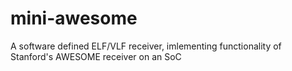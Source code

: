# mini-awesome
A software defined ELF/VLF receiver, imlementing functionality of Stanford's AWESOME receiver on an SoC
